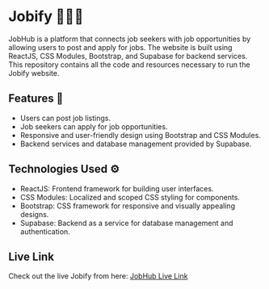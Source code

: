 # Jobify 🧑🏽‍💻

JobHub is a platform that connects job seekers with job opportunities by allowing users to post and apply for jobs. The website is built using ReactJS, CSS Modules, Bootstrap, and Supabase for backend services. This repository contains all the code and resources necessary to run the Jobify website.

## Features 🚀

- Users can post job listings.
- Job seekers can apply for job opportunities.
- Responsive and user-friendly design using Bootstrap and CSS Modules.
- Backend services and database management provided by Supabase.

## Technologies Used ⚙️

- ReactJS: Frontend framework for building user interfaces.
- CSS Modules: Localized and scoped CSS styling for components.
- Bootstrap: CSS framework for responsive and visually appealing designs.
- Supabase: Backend as a service for database management and authentication.

## Live Link

Check out the live Jobify from here: [JobHub Live Link](https://google.com)

